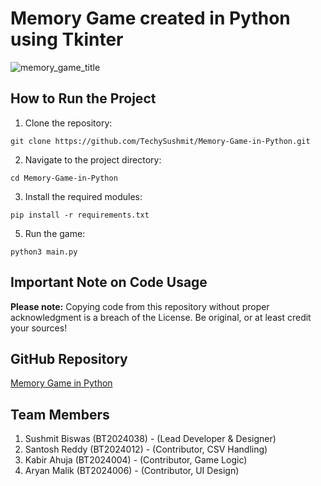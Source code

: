 # Memory Game created in Python using Tkinter
![memory_game_title](https://github.com/user-attachments/assets/c7b86373-2c2d-4eb8-b63a-b63e9ce61bed)

## How to Run the Project
1. Clone the repository:
```
git clone https://github.com/TechySushmit/Memory-Game-in-Python.git
```
2. Navigate to the project directory:
```
cd Memory-Game-in-Python
```
3. Install the required modules:
```
pip install -r requirements.txt
```
5. Run the game:
```
python3 main.py
```
## Important Note on Code Usage
<b>Please note:</b> Copying code from this repository without proper acknowledgment is a breach of the License. Be original, or at least credit your sources!

## GitHub Repository
[Memory Game in Python](https://github.com/TechySushmit/Memory-Game-in-Python)

## Team Members
1. Sushmit Biswas (BT2024038) - (Lead Developer & Designer)
2. Santosh Reddy (BT2024012) - (Contributor, CSV Handling)
3. Kabir Ahuja (BT2024004) - (Contributor, Game Logic)
4. Aryan Malik (BT2024006) - (Contributor, UI Design)
